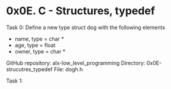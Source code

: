 # 0x0E. C - Structures, typedef

Task 0: Define a new type struct dog with the following elements
* name, type = char *
* age, type = float
* owner, type = char *

GitHub repository: alx-low_level_programming
Directory: 0x0E-strucutres_typedef
File: dogh.h

Task 1: 
